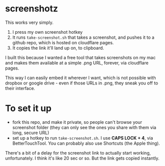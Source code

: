 # screenshotz

This works very simply.

1. I press my own screenshot hotkey
2. It runs `take-screenshot.sh` that takes a screenshot, and pushes it to a github repo, which is hosted on cloudflare pages. 
3. It copies the link it'll land up on, to clipboard.

I built this because I wanted a free tool that takes screenshots on my mac and makes them available at a simple .png URL, forever, via cloudflare pages.

This way I can easily embed it wherever I want, which is not possible with dropbox or google drive - even if those URLs in .png, they sneak you off to their interface.

# To set it up
- fork this repo, and make it private, so people can't browse your screenshot folder (they can only see the ones you share with them via long, secure URL)
- set up a hotkey to run `take-screenshot.sh`. I use **CAPS LOCK + 4**, via BetterTouchTool. You can probably also use Shortcuts (the Apple thing).

There's a bit of a delay for the screenshot link to actually start working, unfortunately. I think it's like 20 sec or so. But the link gets copied instantly.